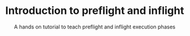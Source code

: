 ---
title: "Introduction to preflight and inflight"
subtitle: "A hands on tutorial to teach preflight and inflight execution phases"
type: 
  - "interactive tutorial"
coverImage: "/img/examples/introduction-to-preflight-and-inflight.png"
url: https://www.winglang.io/learn/preflight-inflight
cloudResources:
  - bucket
  - function
---